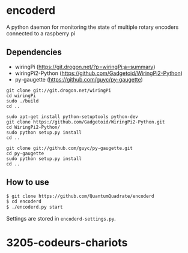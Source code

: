 # encoderd

A python daemon for monitoring the state of multiple rotary encoders connected to a raspberry pi

## Dependencies

 * wiringPi (https://git.drogon.net/?p=wiringPi;a=summary)
 * wiringPi2-Python (https://github.com/Gadgetoid/WiringPi2-Python)
 * py-gaugette (https://github.com/guyc/py-gaugette)

 ```
 git clone git://git.drogon.net/wiringPi
 cd wiringPi
 sudo ./build
 cd ..

 sudo apt-get install python-setuptools python-dev
 git clone https://github.com/Gadgetoid/WiringPi2-Python.git
 cd WiringPi2-Python/
 sudo python setup.py install
 cd ..

 git clone git://github.com/guyc/py-gaugette.git
 cd py-gaugette
 sudo python setup.py install
 cd ..
 ```

## How to use

```Bash
$ git clone https://github.com/QuantumQuadrate/encoderd
$ cd encoderd
$ ./encoderd.py start
```

Settings are stored in `encoderd-settings.py`.
# 3205-codeurs-chariots
